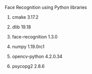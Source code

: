 Face Recognition using Python libraries

1. cmake 3.17.2 

2. dlib 19.18

3. face-recognition 1.3.0

4. numpy 1.19.0rc1

5. opencv-python 4.2.0.34

6. psycopg2 2.8.6